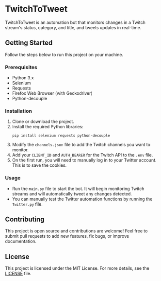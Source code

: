 
# TwitchToTweet

TwitchToTweet is an automation bot that monitors changes in a Twitch stream's status, category, and title, and tweets updates in real-time.

## Getting Started

Follow the steps below to run this project on your machine.

### Prerequisites
- Python 3.x
- Selenium
- Requests
- Firefox Web Browser (with Geckodriver)
- Python-decouple

### Installation

1. Clone or download the project.
2. Install the required Python libraries:
   ```
   pip install selenium requests python-decouple
   ```
3. Modify the `channels.json` file to add the Twitch channels you want to monitor.
4. Add your `CLIENT_ID` and `AUTH_BEARER` for the Twitch API to the `.env` file.
5. On the first run, you will need to manually log in to your Twitter account. This is to save the cookies.

### Usage

- Run the `main.py` file to start the bot. It will begin monitoring Twitch streams and will automatically tweet any changes detected.
- You can manually test the Twitter automation functions by running the `Twitter.py` file.

## Contributing

This project is open source and contributions are welcome! Feel free to submit pull requests to add new features, fix bugs, or improve documentation.

## License

This project is licensed under the MIT License. For more details, see the [LICENSE](LICENSE) file.

